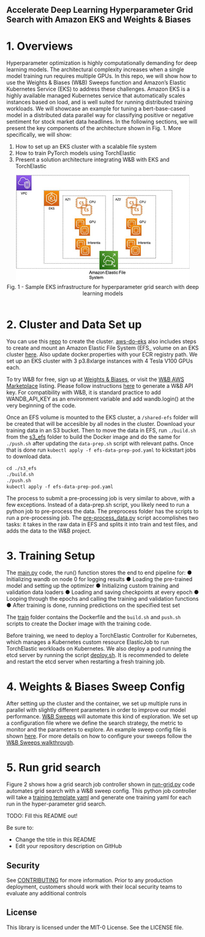 ## Accelerate Deep Learning Hyperparameter Grid Search with Amazon EKS and Weights & Biases

# 1. Overviews
Hyperparameter optimization is highly computationally demanding for deep learning models. The architectural complexity increases when a single model training run requires multiple GPUs. In this repo, we will show how to use the Weights & Biases (W&B) Sweeps function and Amazon’s Elastic Kubernetes Service (EKS) to address these challenges. Amazon EKS is a highly available managed Kubernetes service that automatically scales instances based on load, and is well suited for running distributed training workloads. We will showcase an example for tuning a bert-base-cased model in a distributed data parallel way for classifying positive or negative sentiment for stock market data headlines. In the following sections, we will present the key components of the architecture shown in Fig. 1. More specifically, we will show:

1. How to set up an EKS cluster with a scalable file system
2. How to train PyTorch models using TorchElastic
3. Present a solution architecture integrating W&B with EKS and TorchElastic

<div align="center">
<img src="./Architecture.png" width="90%">
<br/>
Fig. 1 - Sample EKS infrastructure for hyperparameter grid search with deep learning models
</div>
<br/>

# 2. Cluster and Data Set up 
You can use this [repo](https://github.com/aws-samples/aws-do-eks) to create the cluster. [aws-do-eks](https://github.com/aws-samples/aws-do-eks) also includes steps to create and mount an Amazon Elastic File System (EFS_ volume on an EKS cluster [here](https://github.com/aws-samples/aws-do-eks/tree/main/Container-Root/eks/deployment/csi/efs). Also update docker.properties with your ECR registry path. We set up an EKS cluster with 3 p3.8xlarge instances with 4 Tesla V100 GPUs each. 

To try W&B for free, sign up at [Weights & Biases](https://wandb.ai/site), or visit the [W&B AWS Marketplace](https://aws.amazon.com/marketplace/pp/prodview-guj5ftmaeszay) listing. Please follow instructions [here](https://docs.wandb.ai/quickstart) to generate a W&B API key. For compatibility with W&B, it is standard practice to add WANDB_API_KEY as an environment variable and add wandb.login() at the very beginning of the code.

Once an EFS volume is mounted to the EKS cluster, a `/shared-efs` folder will be created that will be accesible by all nodes in the cluster. Download your training data in an S3 bucket. Then to move the data in EFS, run `./build.sh` from the [s3_efs](https://github.com/aws-samples/aws-do-grid-search-wand-eks/tree/main/s3_efs) folder to build the Docker image and do the same for `./push.sh` after updating the `data-prep.sh` script with relevant paths. Once that is done run `kubectl apply -f efs-data-prep-pod.yaml` to kickstart jobs to download data.
  
```console
cd ./s3_efs
./build.sh
./push.sh
kubectl apply -f efs-data-prep-pod.yaml
```

The process to submit a pre-processing job is very similar to above, with a few exceptions. Instead of a data-prep.sh script, you likely need to run a python job to pre-process the data. The preprocess folder has the scripts to run a pre-processing job. The [pre-process_data.py](https://github.com/aws-samples/aws-do-grid-search-wand-eks/blob/main/preprocess/pre-process_data.py) script accomplishes two tasks: it takes in the raw data in EFS and splits it into train and test files, and adds the data to the W&B project.

# 3. Training Setup
The [main.py](https://github.com/aws-samples/aws-do-grid-search-wand-eks/blob/main/run-grid/train/examples/huggingface/main.py) code, the run() function stores the end to end pipeline for:
●	Initializing wandb on node 0 for logging results
●	Loading the pre-trained model and setting up the optimizer
●	Initializing custom training and validation data loaders
●	Loading and saving checkpoints at every epoch
●	Looping through the epochs and calling the training and validation functions
●	After training is done, running predictions on the specified test set

The [train](https://github.com/aws-samples/aws-do-grid-search-wand-eks/tree/main/run-grid/train) folder contains the Dockerfile and the `build.sh` and `push.sh` scripts to create the Docker image with the training code.

Before training, we need to deploy a TorchElastic Controller for Kubernetes, which manages a Kubernetes custom resource ElasticJob to run TorchElastic workloads on Kubernetes. We also deploy a pod running the etcd server by running the script [deploy.sh](https://github.com/aws-samples/aws-do-grid-search-wand-eks/blob/main/run-grid/deploy.sh). It is recommended to delete and restart the etcd server when restarting a fresh training job.

# 4. Weights & Biases Sweep Config
After setting up the cluster and the container, we set up multiple runs in parallel with slightly different parameters in order to improve our model performance. [W&B Sweeps](https://docs.wandb.ai/guides/sweeps) will automate this kind of exploration. We set up a configuration file where we define the search strategy, the metric to monitor and the parameters to explore. An example sweep config file is shown [here](https://github.com/aws-samples/aws-do-grid-search-wand-eks/blob/main/run-grid/sweep_config.yaml). For more details on how to configure your sweeps follow the [W&B Sweeps walkthrough](https://docs.wandb.ai/guides/sweeps/quickstart#2-sweep-config).

# 5. Run grid search
Figure 2 shows how a grid search job controller shown in [run-grid.py](https://github.com/aws-samples/aws-do-grid-search-wand-eks/blob/main/run-grid/run-grid.py) code automates grid search with a W&B sweep config. This python job controller will take a [training template yaml](https://github.com/aws-samples/aws-do-grid-search-wand-eks/blob/main/run-grid/train.yaml) and generate one training yaml for each run in the hyper-parameter grid search.







TODO: Fill this README out!

Be sure to:

* Change the title in this README
* Edit your repository description on GitHub

## Security

See [CONTRIBUTING](CONTRIBUTING.md#security-issue-notifications) for more information. Prior to any production deployment, customers should work with their local security teams to evaluate any additional controls



## License

This library is licensed under the MIT-0 License. See the LICENSE file.

